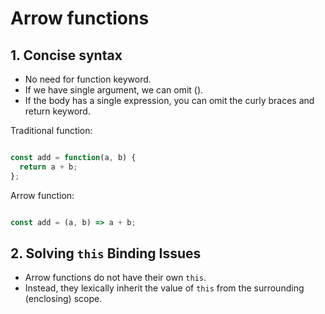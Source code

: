 # Arrow functions

## 1. Concise syntax

- No need for function keyword.
- If we have single argument, we can omit ().
- If the body has a single expression, you can omit the curly braces and return keyword.

Traditional function:

``` javascript

const add = function(a, b) {
  return a + b;
};

```

Arrow function:

``` javascript

const add = (a, b) => a + b;

```

## 2. Solving `this` Binding Issues

- Arrow functions do not have their own `this`.
- Instead, they lexically inherit the value of `this` from the surrounding (enclosing) scope.
